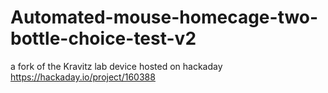 # Automated-mouse-homecage-two-bottle-choice-test-v2
a fork of the Kravitz lab device hosted on hackaday https://hackaday.io/project/160388
